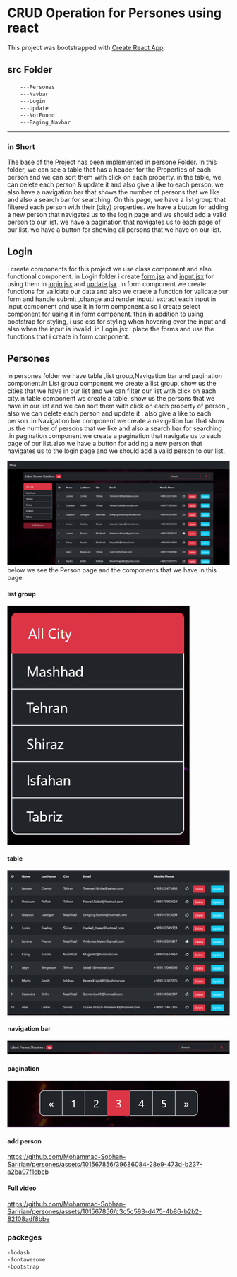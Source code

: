 # CRUD Operation for Persones using react

This project was bootstrapped with [Create React App](https://github.com/facebook/create-react-app).

## src Folder

        ---Persones
        ---Navbar
        ---Login
        ---Update
        ---NotFound
        ---Paging_Navbar

---

### in Short

The base of the Project has been implemented in persone Folder. In this folder, we can see a table that has a header for the Properties of each person and we can sort them with click on each property. in the table, we can delete each person & update it and also give a like to each person. we also have a navigation bar that shows the number of persons that we like and also a search bar for searching. On this page, we have a list group that filtered each person with their (city) properties. we have a button for adding a new person that navigates us to the login page and we should add a valid person to our list. we have a pagination that navigates us to each page of our list. we have a button for showing all persons that we have on our list.


## Login

i create components for this project we use class component and also functional component.
in Login folder i create [form.jsx](./src/components/login/form.jsx) and [input.jsx](./src/components/login/input.jsx) for using them in [login.jsx](./src/components/login/login.jsx) and [update.jsx](./src/components/login/update.jsx) .in form component we create functions for validate our data and also we craete a function for validate our form and handle submit ,change and render input.i extract each input in input component and use it in form component.also i create select component for using it in form component. then in addition to using bootstrap for styling, i use css for styling when hovering over the input and also when the input is invalid. in Login.jsx i place the forms and use the functions that i create in form component.

## Persones

in persones folder we have table ,list group,Navigation bar and pagination component.in List group component we create a list group, show us the cities that we have in our list and we can filter our list with click on each city.in table component we create a table, show us the persons that we have in our list and we can sort them with click on each property of person , also we can delete each person and update it . also give a like to each person .in Navigation bar component we create a navigation bar that show us the number of persons that we like and also a search bar for searching .in pagination component we create a pagination that navigate us to each page of our list.also we have a button for adding a new person that navigates us to the login page and we should add a valid person to our list.

![Alt text](./src/images/person_page.jpg)
below we see the Person page and the components that we have in this page.

#### list group

![Alt text](./src/images/list_group.jpg)

#### table

![Alt text](./src/images/table.jpg)

#### navigation bar

![Alt text](./src/images/navbar.jpg)

#### pagination

![Alt text](./src/images/pagination.jpg)

#### add person

https://github.com/Mohammad-Sobhan-Saririan/persones/assets/101567856/39686084-28e9-473d-b237-a2ba07f1cbeb

#### Full video

https://github.com/Mohammad-Sobhan-Saririan/persones/assets/101567856/c3c5c593-d475-4b86-b2b2-82108adf8bbe

### packeges

    -lodash
    -fontawesome
    -bootstrap

<!-- Update README.md -->
